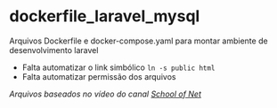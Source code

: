 # dockerfile_laravel_mysql
Arquivos Dockerfile e docker-compose.yaml para montar ambiente de desenvolvimento laravel


- Falta automatizar o link simbólico `ln -s public html`
- Falta automatizar permissão dos arquivos



*Arquivos baseados no vídeo do canal [School of Net](https://www.youtube.com/watch?v=YsA1zmSB-G8)*